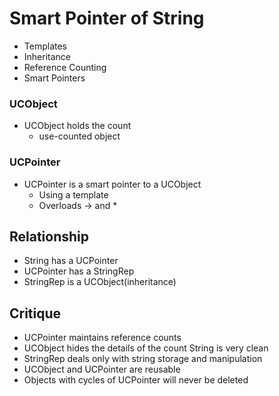 #   Smart Pointer of String

*   Templates
*   Inheritance
*   Reference Counting
*   Smart Pointers

### UCObject

*   UCObject holds the count
    *   use-counted object

### UCPointer 

*   UCPointer is a smart pointer to a UCObject
    *   Using a template
    *   Overloads -> and *

##  Relationship

*   String has a UCPointer
*   UCPointer has a StringRep
*   StringRep is a UCObject(inheritance)

##  Critique

*   UCPointer maintains reference counts
*   UCObject hides the details of the count String is very clean
*   StringRep deals only with string storage and manipulation
*   UCObject and UCPointer are reusable
*   Objects with cycles of UCPointer will never be deleted